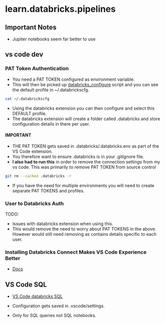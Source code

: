 # learn.databricks.pipelines

## Important Notes

- Jupiter notebooks seem far better to use

## vs code dev

### PAT Token Authentication

- You need a PAT TOKEN configured as environment variable.
- This will then be picked up [databricks_configure](./cde/databricks_configure.sh) script and you can see the default profile in ~/.databrickscfg.

```bash
cat ~/.databrickscfg
```

- Using the databricks extension you can then configure and select this DEFAULT profile.
- The databricks extension will create a folder called .databricks and store configuration details in there per user.

#### IMPORTANT

- THE PAT TOKEN gets saved in .databricks/.databricks.env as part of the VS Code extension.
- You therefore want to ensure .databricks is in your .gitignore file.
- **I also had to run this** in order to remove the connection settings from my vs code. This was primarily to remove PAT TOKEN from source control

```bash
git rm --cached .databricks -r
```

- If you have the need for multiple environments you will need to create separate PAT TOKENS and profiles.

### User to Databricks Auth

TODO:
- Issues with databricks extension when using this.
- This would remove the need to worry about PAT TOKENS in the above. However would still need removing as contains details specific to each user.

### Installing Databricks Connect Makes VS Code Experience Better

- [Docs](https://docs.databricks.com/en/dev-tools/vscode-ext/dev-tasks/databricks-connect.html)


## VS Code SQL

- [VS Code databricks SQL](https://marketplace.visualstudio.com/items?itemName=databricks.sqltools-databricks-driver)

- Configuration gets saved in .vscode/settings.
- Only for SQL queries not SQL notebooks.
